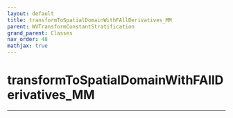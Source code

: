 ```yaml
---
layout: default
title: transformToSpatialDomainWithFAllDerivatives_MM
parent: WVTransformConstantStratification
grand_parent: Classes
nav_order: 48
mathjax: true
---
```


#  transformToSpatialDomainWithFAllDerivatives_MM




---

